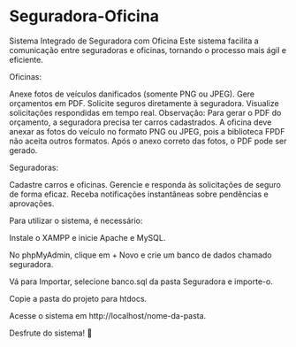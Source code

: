 # Seguradora-Oficina
Sistema Integrado de Seguradora com Oficina
Este sistema facilita a comunicação entre seguradoras e oficinas, tornando o processo mais ágil e eficiente.

Oficinas:

Anexe fotos de veículos danificados (somente PNG ou JPEG).
Gere orçamentos em PDF.
Solicite seguros diretamente à seguradora.
Visualize solicitações respondidas em tempo real.
Observação: Para gerar o PDF do orçamento, a seguradora precisa ter carros cadastrados. A oficina deve anexar as fotos do veículo no formato PNG ou JPEG, pois a biblioteca FPDF não aceita outros formatos. Após o anexo correto das fotos, o PDF pode ser gerado.

Seguradoras:

Cadastre carros e oficinas.
Gerencie e responda às solicitações de seguro de forma eficaz.
Receba notificações instantâneas sobre pendências e aprovações.

Para utilizar o sistema, é necessário:

Instale o XAMPP e inicie Apache e MySQL.

No phpMyAdmin, clique em + Novo e crie um banco de dados chamado seguradora.

Vá para Importar, selecione banco.sql da pasta Seguradora e importe-o.

Copie a pasta do projeto para htdocs.

Acesse o sistema em http://localhost/nome-da-pasta.

Desfrute do sistema! 🌟
